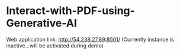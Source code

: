 # Interact-with-PDF-using-Generative-AI

Web application link: http://54.238.27.89:8501/ (Currently instance is inactive...will be activated during demo)

